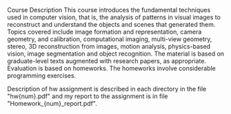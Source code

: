 Course Description
This course introduces the fundamental techniques used in computer vision, that is, the analysis of patterns in visual images to reconstruct and understand the objects and scenes that generated them. Topics covered include image formation and representation, 
camera geometry, and calibration, computational imaging, multi-view geometry, stereo, 3D reconstruction from images, motion analysis, physics-based vision, image segmentation and object recognition. The material is based on graduate-level texts augmented with 
research papers, as appropriate. Evaluation is based on homeworks. The homeworks involve considerable programming exercises.

Description of hw assignment is described in each directory in the file "hw{num}.pdf" and my report to the assignment is in file "Homework_{num}_report.pdf".
